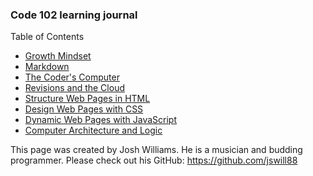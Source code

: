 ### Code 102 learning journal

Table of Contents  
* [Growth Mindset](./learning-journal/growth-mindset.md)
* [Markdown](./learning-journal/learning-markdown.md)
* [The Coder's Computer](./learning-journal/the-coders-computer.md)
* [Revisions and the Cloud](./learning-journal/revisions-and-the-cloud.md)
* [Structure Web Pages in HTML](./learning-journal/structure-pages-html.md)
* [Design Web Pages with CSS](./learning-journal/design-web-pages-with-css.md)
* [Dynamic Web Pages with JavaScript](./learning-journal/dynamic-web-pages-with-js.md)
* [Computer Architecture and Logic](./learning-journal/computer-arch-and-logic.md)

This page was created by Josh Williams. He is a musician and budding programmer. Please check out his GitHub: <https://github.com/jswill88>